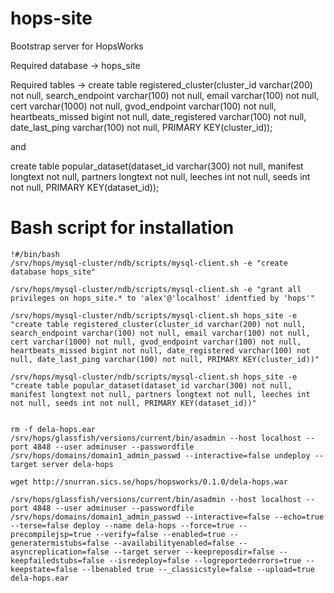 # hops-site
Bootstrap server for HopsWorks


Required database -> hops_site

Required tables -> create table registered_cluster(cluster_id varchar(200) not null, search_endpoint varchar(100) not null, email varchar(100) not null, cert varchar(1000) not null, gvod_endpoint varchar(100) not null, heartbeats_missed bigint not null, date_registered varchar(100) not null, date_last_ping varchar(100) not null, PRIMARY KEY(cluster_id));

and 


create table popular_dataset(dataset_id varchar(300) not null, manifest longtext not null, partners longtext not null, leeches int not null, seeds int not null, PRIMARY KEY(dataset_id)); 


# Bash script for installation

    !#/bin/bash
    /srv/hops/mysql-cluster/ndb/scripts/mysql-client.sh -e "create database hops_site"

    /srv/hops/mysql-cluster/ndb/scripts/mysql-client.sh -e "grant all privileges on hops_site.* to 'alex'@'localhost' identfied by 'hops'"

    /srv/hops/mysql-cluster/ndb/scripts/mysql-client.sh hops_site -e "create table registered_cluster(cluster_id varchar(200) not null, search_endpoint varchar(100) not null, email varchar(100) not null, cert varchar(1000) not null, gvod_endpoint varchar(100) not null, heartbeats_missed bigint not null, date_registered varchar(100) not null, date_last_ping varchar(100) not null, PRIMARY KEY(cluster_id))"

    /srv/hops/mysql-cluster/ndb/scripts/mysql-client.sh hops_site -e "create table popular_dataset(dataset_id varchar(300) not null, manifest longtext not null, partners longtext not null, leeches int not null, seeds int not null, PRIMARY KEY(dataset_id))"
    
    
    rm -f dela-hops.ear
    /srv/hops/glassfish/versions/current/bin/asadmin --host localhost --port 4848 --user adminuser --passwordfile /srv/hops/domains/domain1_admin_passwd --interactive=false undeploy --target server dela-hops

    wget http://snurran.sics.se/hops/hopsworks/0.1.0/dela-hops.war

    /srv/hops/glassfish/versions/current/bin/asadmin --host localhost --port 4848 --user adminuser --passwordfile /srv/hops/domains/domain1_admin_passwd --interactive=false --echo=true --terse=false deploy --name dela-hops --force=true --precompilejsp=true --verify=false --enabled=true --generatermistubs=false --availabilityenabled=false --asyncreplication=false --target server --keepreposdir=false --keepfailedstubs=false --isredeploy=false --logreportederrors=true --keepstate=false --lbenabled true --_classicstyle=false --upload=true dela-hops.ear



